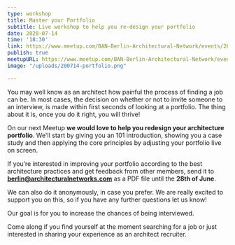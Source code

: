 ```yaml
---
type: workshop
title: Master your Portfolio
subtitle: Live workshop to help you re-design your portfolio
date: 2020-07-14
time: '18:30'
link: https://www.meetup.com/BAN-Berlin-Architectural-Network/events/269017036/
publish: true
meetupURL: https://www.meetup.com/BAN-Berlin-Architectural-Network/events/269017036/
image: "/uploads/200714-portfolio.png"

---
```

You may well know as an architect how painful the process of finding a job can be. In most cases, the decision on whether or not to invite someone to an interview, is made within first seconds of looking at a portfolio. The thing about it is, once you do it right, you will thrive!  
  
On our next Meetup **we would love to help you redesign your architecture portfolio**. We'll start by giving you an 101 introduction, showing you a case study and then applying the core principles by adjusting your portfolio live on screen.  
  
If you’re interested in improving your portfolio according to the best architecture practices and get feedback from other members, send it to **berlin@architecturalnetworks.com** as a PDF file until the **28th of June**.  
  
We can also do it anonymously, in case you prefer. We are really excited to support you on this, so if you have any further questions let us know!  
  
Our goal is for you to increase the chances of being interviewed.

  
Come along if you find yourself at the moment searching for a job or just interested in sharing your experience as an architect recruiter.